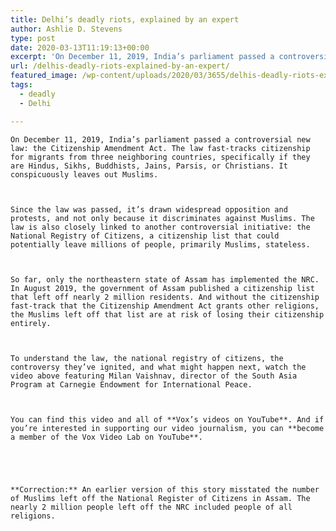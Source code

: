 ```yaml
---
title: Delhi’s deadly riots, explained by an expert
author: Ashlie D. Stevens
type: post
date: 2020-03-13T11:19:13+00:00
excerpt: 'On December 11, 2019, India’s parliament passed a controversial new law: the Citizenship Amendment Act. The law fast-tracks citizenship for migrants from three neighboring countries, specifically if they are Hindus, Sikhs, Buddhists, Jains, Parsis, or Christians. It conspicuously leaves out Muslims. Since the law was passed, it’s drawn widespread opposition and protests, and not only&hellip;'
url: /delhis-deadly-riots-explained-by-an-expert/
featured_image: /wp-content/uploads/2020/03/3655/delhis-deadly-riots-explained-by-an-expert.jpg
tags:
  - deadly
  - Delhi

---
```

  
    On December 11, 2019, India’s parliament passed a controversial new law: the Citizenship Amendment Act. The law fast-tracks citizenship for migrants from three neighboring countries, specifically if they are Hindus, Sikhs, Buddhists, Jains, Parsis, or Christians. It conspicuously leaves out Muslims.
  
  
  
    Since the law was passed, it’s drawn widespread opposition and protests, and not only because it discriminates against Muslims. The law is also closely linked to another controversial initiative: the National Registry of Citizens, a citizenship list that could potentially leave millions of people, primarily Muslims, stateless.
  
  
  
    So far, only the northeastern state of Assam has implemented the NRC. In August 2019, the government of Assam published a citizenship list that left off nearly 2 million residents. And without the citizenship fast-track that the Citizenship Amendment Act grants other religions, the Muslims left off that list are at risk of losing their citizenship entirely.
  
  
  
    To understand the law, the national registry of citizens, the controversy they’ve ignited, and what might happen next, watch the video above featuring Milan Vaishnav, director of the South Asia Program at Carnegie Endowment for International Peace.
  
  
  
    You can find this video and all of **Vox’s videos on YouTube**. And if you’re interested in supporting our video journalism, you can **become a member of the Vox Video Lab on YouTube**.
  
  
  
  
  
    **Correction:** An earlier version of this story misstated the number of Muslims left off the National Register of Citizens in Assam. The nearly 2 million people left off the NRC included people of all religions.
  
